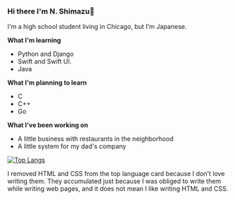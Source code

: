 ### Hi there I'm N. Shimazu👋

I'm a high school student living in Chicago, but I'm Japanese.

**What I'm learning**
 - Python and Django
 - Swift and Swift UI.
 - Java

**What I'm planning to learn**
 - C
 - C++
 - Go

**What I've been working on**
 - A little business with restaurants in the neighborhood
 - A little system for my dad's company

[![Top Langs](https://github-readme-stats.vercel.app/api/top-langs/?username=bichanna&langs_count=10&hide=html,css&layout=compact)](https://github.com/anuraghazra/github-readme-stats)

I removed HTML and CSS from the top language card because I don't love writing them. They accumulated just because I was obliged to write them while writing web pages, and it does not mean I like writing HTML and CSS.
